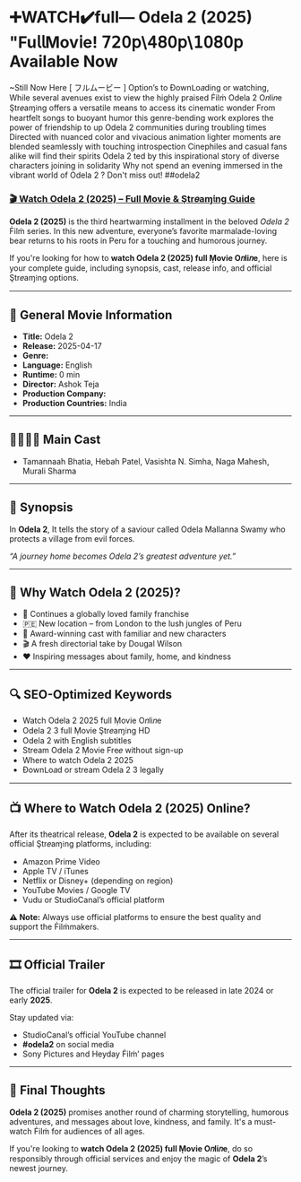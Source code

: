 # ➕WATCH✔️full— Odela 2 (2025) "Fu𝗅𝗅Mov𝗂e! 𝟩𝟤𝟢𝗉\𝟦𝟪𝟢𝗉\𝟣𝟢𝟪𝟢𝗉 Available Now


~Still Now Here [‎ フルムービー‎ ] Option’s to Ðownᒪo𝑎ding or watching, While several avenues exist to view the highly praised Ḟilṁ Odela 2 O𝑛li𝑛e Ştr𝑒aɱ𝔦ng offers a versatile means to access its cinematic wonder From heartfelt songs to buoyant humor this genre-bending work explores the power of friendship to up Odela 2 communities during troubling times Directed with nuanced color and vivacious animation lighter moments are blended seamlessly with touching introspection Cinephiles and casual fans alike will find their spirits Odela 2 ted by this inspirational story of diverse characters joining in solidarity Why not spend an evening immersed in the vibrant world of Odela 2 ? Don't miss out! ##odela2

### [🎬 Watch Odela 2 (2025) – Full Movie & Ştr𝑒aɱ𝔦ng Guide](https://reell.short.gy/be89as)

**Odela 2 (2025)** is the third heartwarming installment in the beloved *Odela 2* Ḟilṁ series. In this new adventure, everyone’s favorite marmalade-loving bear returns to his roots in Peru for a touching and humorous journey.

If you're looking for how to **watch Odela 2 (2025) full Ṃovie O𝑛li𝑛e**, here is your complete guide, including synopsis, cast, release info, and official Ştr𝑒aɱ𝔦ng options.

---

## 📌 General Movie Information

- **Title:** Odela 2  
- **Release:** 2025-04-17  
- **Genre:**   
- **Language:** English  
- **Runtime:** 0 min  
- **Director:** Ashok Teja  
- **Production Company:**   
- **Production Countries:** India  

---

## 👨‍👩‍👧‍👦 Main Cast

- Tamannaah Bhatia, Hebah Patel, Vasishta N. Simha, Naga Mahesh, Murali Sharma  
<!-- Tambahkan lebih banyak pemeran jika perlu -->

---

## 🧳 Synopsis

In **Odela 2**, It tells the story of a saviour called Odela Mallanna Swamy who protects a village from evil forces.

*“A journey home becomes Odela 2’s greatest adventure yet.”*

---

## 🎥 Why Watch Odela 2 (2025)?

- 🧸 Continues a globally loved family franchise  
- 🇵🇪 New location – from London to the lush jungles of Peru  
- 🌟 Award-winning cast with familiar and new characters  
- 🎬 A fresh directorial take by Dougal Wilson  
- ❤️ Inspiring messages about family, home, and kindness  

---

## 🔍 SEO-Optimized Keywords

- Watch Odela 2 2025 full Ṃovie O𝑛li𝑛e  
- Odela 2 3 full Ṃovie Ştr𝑒aɱ𝔦ng HD  
- Odela 2 with English subtitles  
- Stream Odela 2 Ṃovie Fre𝑒 without sign-up  
- Where to watch Odela 2 2025  
- Ðownᒪo𝑎d or stream Odela 2 3 legally  

---

## 📺 Where to Watch Odela 2 (2025) Online?

After its theatrical release, **Odela 2** is expected to be available on several official Ştr𝑒aɱ𝔦ng platforms, including:

- Amazon Prime Video  
- Apple TV / iTunes  
- Netflix or Disney+ (depending on region)  
- YouTube Movies / Google TV  
- Vudu or StudioCanal’s official platform  

**⚠️ Note:** Always use official platforms to ensure the best quality and support the Ḟilṁmakers.

---

## 🎞️ Official Trailer

The official trailer for **Odela 2** is expected to be released in late 2024 or early **2025**.

Stay updated via:

- StudioCanal’s official YouTube channel  
- **#odela2** on social media  
- Sony Pictures and Heyday Ḟilṁ’ pages  

---

## 📣 Final Thoughts

**Odela 2 (2025)** promises another round of charming storytelling, humorous adventures, and messages about love, kindness, and family. It's a must-watch Ḟilṁ for audiences of all ages.

If you're looking to **watch Odela 2 (2025) full Ṃovie O𝑛li𝑛e**, do so responsibly through official services and enjoy the magic of **Odela 2**’s newest journey.

    
